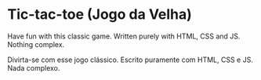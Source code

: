 # Tic-tac-toe (Jogo da Velha)

Have fun with this classic game. 
Written purely with HTML, CSS and JS. Nothing complex. 


Divirta-se com esse jogo clássico. 
Escrito puramente com HTML, CSS e JS. Nada complexo. 